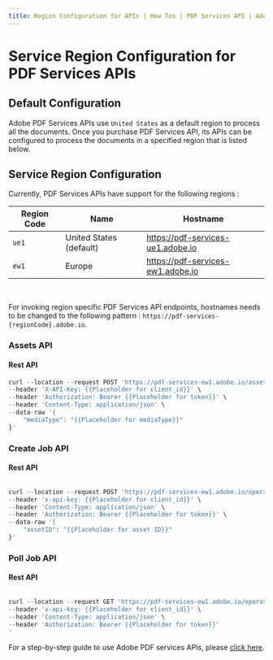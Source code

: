 ```yaml
---
title: Region Configuration for APIs | How Tos | PDF Services API | Adobe PDF Services
---
```


# Service Region Configuration for PDF Services APIs

## Default Configuration 

Adobe PDF Services APIs use `United States` as a default region to process all the documents.
Once you purchase PDF Services API, its APIs can be configured to process the documents in a specified region that is listed below. 

## Service Region Configuration

Currently, PDF Services APIs have support for the following regions :

|Region Code | Name                    | Hostname          |
| ------------| -----------------------|-------------------|
| `ue1`       | United States (default)| https://pdf-services-ue1.adobe.io |
| `ew1`       | Europe                 | https://pdf-services-ew1.adobe.io |

<br />

For invoking region specific PDF Services API endpoints, hostnames needs to be changed to the following pattern : `https://pdf-services-{regionCode}.adobe.io`.

### Assets API 

<CodeBlock slots="heading, code" repeat="1" languages="Rest API" />

#### Rest API

```javascript
curl --location --request POST 'https://pdf-services-ew1.adobe.io/assets' \
--header 'X-API-Key: {{Placeholder for client_id}}' \
--header 'Authorization: Bearer {{Placeholder for token}}' \
--header 'Content-Type: application/json' \
--data-raw '{
    "mediaType": "{{Placeholder for mediaType}}"
}'
```

### Create Job API

<CodeBlock slots="heading, code" repeat="1" languages="Rest API" />

#### Rest API

```javascript

curl --location --request POST 'https://pdf-services-ew1.adobe.io/operation/{Placeholder for operation name}' \
--header 'x-api-key: {{Placeholder for client_id}}' \
--header 'Content-Type: application/json' \
--header 'Authorization: Bearer {{Placeholder for token}}' \
--data-raw '{
    "assetID": "{{Placeholder for asset ID}}"
}'

```

### Poll Job API

<CodeBlock slots="heading, code" repeat="1" languages="Rest API" />

#### Rest API

```javascript

curl --location --request GET 'https://pdf-services-ew1.adobe.io/operation/{Placeholder for operation name}' \
--header 'x-api-key: {{Placeholder for client_id}}' \
--header 'Content-Type: application/json' \
--header 'Authorization: Bearer {{Placeholder for token}}'
'
```

For a step-by-step guide to use Adobe PDF services APIs, please [click here](./api-usage.md).
